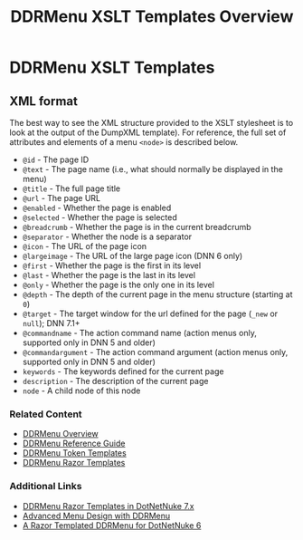 ﻿---
uid: ddrmenu-xslt-templates
locale: en
title: DDRMenu XSLT Templates Overview
dnnversion: 09.02.00
previous-topic: ddrmenu-token-templates
next-topic: text
related-topics: theme-objects,themes,create-theme
links: ["[DNN Wiki: DotNetNuke Skins](https://www.dnnsoftware.com/wiki/dotnetnuke-skins)","[DNN Community blog: DotNetNuke Skinning 101 (Part 3) by Joe Brinkman](https://www.dnnsoftware.com/community-blog/cid/131995/dotnetnuke-skinning-101-part-3)","[DNN Professional Training: Creating HTML Skins](https://www.dnnsoftware.com/services/professional-training/training-videos-subscription/skinning-2-creating-html-skins)","[Skinning Tool / Online Reference for DNN Skins & Container Objects by 10 Pound Gorilla](https://www.10poundgorilla.com)"]
---

# DDRMenu XSLT Templates  

## XML format  

The best way to see the XML structure provided to the XSLT stylesheet is to look at the output of the DumpXML template).  For reference, the full set of attributes and elements of a menu `<node>` is described below.

* `@id` - The page ID  
* `@text` - The page name (i.e., what should normally be displayed in the menu)  
* `@title` - The full page title  
* `@url` - The page URL  
* `@enabled` - Whether the page is enabled  
* `@selected` - Whether the page is selected  
* `@breadcrumb` - Whether the page is in the current breadcrumb  
* `@separator` - Whether the node is a separator  
* `@icon` - The URL of the page icon  
* `@largeimage` - The URL of the large page icon (DNN 6 only)  
* `@first` - Whether the page is the first in its level  
* `@last` - Whether the page is the last in its level  
* `@only` - Whether the page is the only one in its level  
* `@depth` - The depth of the current page in the menu structure (starting at `0`)  
* `@target` - The target window for the url defined for the page (`_new` or `null`); DNN 7.1+  
* `@commandname` - The action command name (action menus only, supported only in DNN 5 and older)  
* `@commandargument` - The action command argument (action menus only, supported only in DNN 5 and older)  
* `keywords` - The keywords defined for the current page  
* `description` - The description of the current page  
* `node` - A child node of this node  

### Related Content  

*   [DDRMenu Overview](xref:ddrmenu-overview)  
*   [DDRMenu Reference Guide](xref:ddrmenu-reference-guide)  
*   [DDRMenu Token Templates](xref:ddrmenu-token-templates)  
*   [DDRMenu Razor Templates](xref:ddrmenu-razor-templates-overview)  

### Additional Links  

*   [DDRMenu Razor Templates in DotNetNuke 7.x](http://www.dnnsoftware.com/Resources/Blogs/EntryId/3619/ContentItemId/150607/DDRMenu-Razor-Templates-in-DotNetNuke-7-x.aspx)  
*   [Advanced Menu Design with DDRMenu](http://www.dnnsoftware.com/Resources/Blogs/EntryId/3446/Advanced-Menu-Design-with-DDRMenu.aspx)  
*   [A Razor Templated DDRMenu for DotNetNuke 6](http://www.aubrett.com/InformationTechnology/WebDevelopment/CMSPlatforms/DotNetNuke/RazorTemplatedDDRMenu.aspx)  